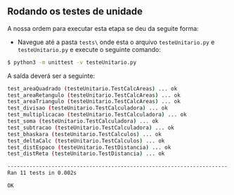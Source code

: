 ﻿## Rodando os testes de unidade
A nossa ordem para executar esta etapa se deu da seguite forma:
- Navegue até a pasta ```tests\``` onde esta o arquivo ```testeUnitario.py``` e ```testeUnitario.py``` e execute o seguinte comando:
```bash
$ python3 -m unittest -v testeUnitario.py
```
A saída deverá ser a seguinte:
```bash
test_areaQuadrado (testeUnitario.TestCalcAreas) ... ok
test_areaRetangulo (testeUnitario.TestCalcAreas) ... ok
test_areaTriangulo (testeUnitario.TestCalcAreas) ... ok
test_divisao (testeUnitario.TestCalculadora) ... ok
test_multiplicacao (testeUnitario.TestCalculadora) ... ok
test_soma (testeUnitario.TestCalculadora) ... ok
test_subtracao (testeUnitario.TestCalculadora) ... ok
test_bhaskara (testeUnitario.TestCalculos) ... ok
test_deltaCalc (testeUnitario.TestCalculos) ... ok
test_distEspaco (testeUnitario.TestDistancia) ... ok
test_distReta (testeUnitario.TestDistancia) ... ok

----------------------------------------------------------------------
Ran 11 tests in 0.002s

OK
```